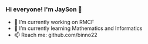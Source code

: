 ### Hi everyone! I'm JaySon 👋
- 🔭 I’m currently working on RMCF
- 🌱 I’m currently learning Mathematics and Informatics
- 📫 Reach me: github.com/binno22
<!--
**binno22/binno22** is a ✨ _special_ ✨ repository because its `README.md` (this file) appears on your GitHub profile.

Here are some ideas to get you started:

- 🔭 I’m currently working on HUST
- 🌱 I’m currently learning Mathematics and Informatics
- 📫 How to reach me: ...
-->
